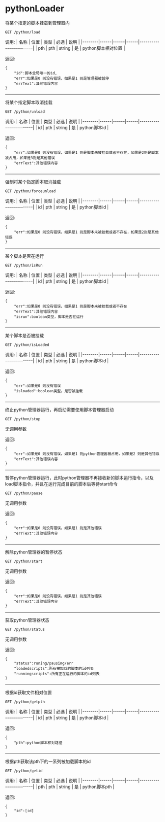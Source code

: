 # pythonLoader

将某个指定的脚本挂载到管理器内
```
GET /python/load
```

调用:
| 名称   | 位置 | 类型 | 必选 | 说明                   |
|--------|------|------|------|------------------------|
| pth | pth | string | 是   | python脚本相对位置     |

返回:
```
{
    "id":脚本全局唯一的id,
    "err":如果是0 则没有错误，如果是1 则是管理器被暂停
    "errText":其他错误内容
}
```
---
将某个指定脚本取消挂载
```
GET /python/unload
```
调用:
| 名称   | 位置 | 类型 | 必选 | 说明                   |
|--------|------|------|------|------------------------|
| id | pth | string | 是  | python脚本id     |

返回:
```
{
    "err":如果是0 则没有错误，如果是1 则是脚本未被挂载或者不存在，如果是2则是脚本被占用，如果是3则是其他错误
    "errText":其他错误内容
}
```
---
强制将某个指定脚本取消挂载
```
GET /python/forceunload
```
调用:
| 名称   | 位置 | 类型 | 必选 | 说明                   |
|--------|------|------|------|------------------------|
| id | pth | string | 是  | python脚本id     |

返回:
```
{
    "err":如果是0 则没有错误，如果是1 则是脚本未被挂载或者不存在，如果是2则是其他错误
}
```
---
某个脚本是否在运行
```
GET /python/isRun
```

调用:
| 名称   | 位置 | 类型 | 必选 | 说明                   |
|--------|------|------|------|------------------------|
| id | pth | string | 是  | python脚本id     |

返回:
```
{
    "err":如果是0 则没有错误，如果是1 则是脚本未被挂载或者不存在
    "errText":其他错误内容
    "isrun":boolean类型，脚本是否在运行
}
```
---
某个脚本是否被挂载
```
GET /python/isLoaded
```
调用:
| 名称   | 位置 | 类型 | 必选 | 说明                   |
|--------|------|------|------|------------------------|
| id | pth | string | 是  | python脚本id     |

返回:
```
{
    "err":如果是0 则没有错误
    "isloaded":boolean类型，是否被挂载
}
```
---
终止python管理器运行，再启动需要使用脚本管理器启动
```
GET /python/stop
```
无调用参数

返回:
```
{
    "err":如果是0 则没有错误，如果是1 则python管理器被占用，如果是2 则是其他错误
    "errText":其他错误内容
}
```
---
暂停python管理器运行，此时python管理器不再接收新的脚本运行指令，以及load脚本指令，并且在运行完成目前的脚本后等待start命令
```
GET /python/pause
```

无调用参数

返回:
```
{
    "err":如果是0 则没有错误，如果是1 则是其他错误
    "errText":其他错误内容
}
```
---
解除python管理器的暂停状态
```
GET /python/start
```
无调用参数

返回:
```
{
    "err":如果是0 则没有错误，如果是1 则是其他错误
    "errText":其他错误内容
}
```
---
获取python管理器状态
```
GET /python/status
```
无调用参数

返回:
```
{
    "status":runing/pausing/err
    "loadedscripts":所有被加载的脚本的id列表
    "runningscripts":所有正在运行的脚本的id列表
}
```
---
根据id获取文件相对位置
```
GET /python/getpth
```

调用:
| 名称   | 位置 | 类型 | 必选 | 说明                   |
|--------|------|------|------|------------------------|
| id | pth | string |  是 | python脚本id     |

返回:
```
{
    "pth":python脚本相对路径
}
```

---
根据pth获取该pth下的一系列被加载脚本的id
```
GET /python/getid
```

调用:
| 名称   | 位置 | 类型 | 必选 | 说明                   |
|--------|------|------|------|------------------------|
| pth | pth | string |  是 | python脚本pth    |

返回:
```
{
    "id":[id]
}
```
